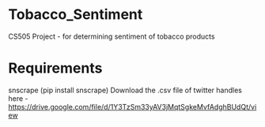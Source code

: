 # Tobacco_Sentiment
CS505 Project - for determining sentiment of tobacco products


# Requirements
snscrape (pip install snscrape)
Download the .csv file of twitter handles here - https://drive.google.com/file/d/1Y3TzSm33yAV3jMqtSgkeMvfAdghBUdQt/view
